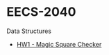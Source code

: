 # EECS-2040
Data Structures

* [HW1 - Magic Square Checker](https://acm.cs.nthu.edu.tw/problem/12153/)
